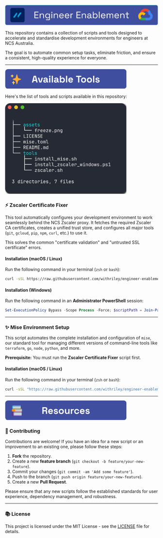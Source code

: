 <img src="./assets/title.png" alt="overview" width="600"/>

This repository contains a collection of scripts and tools designed to accelerate and standardise development environments for engineers at NCS Australia.

The goal is to automate common setup tasks, eliminate friction, and ensure a consistent, high-quality experience for everyone.

---

<img src="./assets/tools.png" alt="overview" width="400"/>

Here's the list of tools and scripts available in this repository:

<img src="./assets/freeze.png" alt="overview" width="400"/>

### :zap: Zscaler Certificate Fixer

This tool automatically configures your development environment to work seamlessly behind the NCS Zscaler proxy. It fetches the required Zscaler CA certificates, creates a unified trust store, and configures all major tools (`git`, `gcloud`, `pip`, `npm`, `curl`, etc.) to use it.

This solves the common "certificate validation" and "untrusted SSL certificate" errors.

#### **Installation (macOS / Linux)**

Run the following command in your terminal (`zsh` or `bash`):

```bash
curl -sSL https://raw.githubusercontent.com/withriley/engineer-enablement/main/tools/zscaler.sh -o /tmp/zscaler.sh && zsh /tmp/zscaler.sh
```

#### **Installation (Windows)**

Run the following command in an **Administrator PowerShell** session:

```powershell
Set-ExecutionPolicy Bypass -Scope Process -Force; $scriptPath = Join-Path $env:TEMP "install_zscaler_windows.ps1"; Invoke-RestMethod -Uri "[https://raw.githubusercontent.com/withriley/engineer-enablement/main/tools/install_zscaler_windows.ps1?_=$(Get-Date](https://raw.githubusercontent.com/withriley/engineer-enablement/main/tools/install_zscaler_windows.ps1?_=$(Get-Date) -UFormat %s)" -OutFile $scriptPath; & $scriptPath
```

---

### :sparkles: Mise Environment Setup

This script automates the complete installation and configuration of `mise`, our standard tool for managing different versions of command-line tools like `terraform`, `go`, `node`, `python`, and more.

**Prerequisite:** You must run the **Zscaler Certificate Fixer** script first.

#### **Installation (macOS / Linux)**

Run the following command in your terminal (`zsh` or `bash`):

```bash
curl -sSL "https://raw.githubusercontent.com/withriley/engineer-enablement/main/tools/install_mise.sh?_=$(date +%s)" -o /tmp/install_mise.sh && zsh /tmp/install_mise.sh
```

---

<img src="./assets/resources.png" alt="overview" width="400"/>

### 🤝 Contributing

Contributions are welcome! If you have an idea for a new script or an improvement to an existing one, please follow these steps:

1. **Fork** the repository.
2. Create a new **feature branch** (`git checkout -b feature/your-new-feature`).
3. Commit your changes (`git commit -am 'Add some feature'`).
4. Push to the branch (`git push origin feature/your-new-feature`).
5. Create a new **Pull Request**.

Please ensure that any new scripts follow the established standards for user experience, dependency management, and robustness.

---

### :books: License

This project is licensed under the MIT License - see the [LICENSE](LICENSE) file for details.
